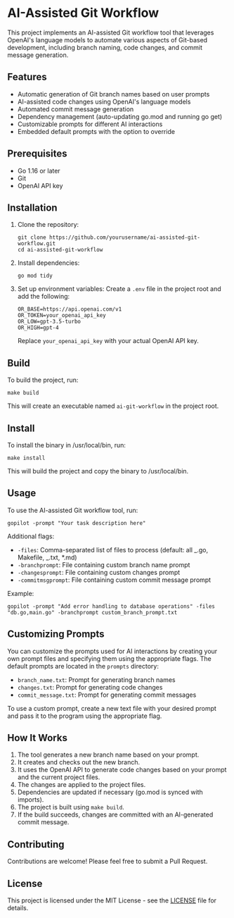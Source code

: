 # AI-Assisted Git Workflow

This project implements an AI-assisted Git workflow tool that leverages OpenAI's language models to automate various aspects of Git-based development, including branch naming, code changes, and commit message generation.

## Features

- Automatic generation of Git branch names based on user prompts
- AI-assisted code changes using OpenAI's language models
- Automated commit message generation
- Dependency management (auto-updating go.mod and running go get)
- Customizable prompts for different AI interactions
- Embedded default prompts with the option to override

## Prerequisites

- Go 1.16 or later
- Git
- OpenAI API key

## Installation

1. Clone the repository:

   ```
   git clone https://github.com/yourusername/ai-assisted-git-workflow.git
   cd ai-assisted-git-workflow
   ```

2. Install dependencies:

   ```
   go mod tidy
   ```

3. Set up environment variables:
   Create a `.env` file in the project root and add the following:
   ```
   OR_BASE=https://api.openai.com/v1
   OR_TOKEN=your_openai_api_key
   OR_LOW=gpt-3.5-turbo
   OR_HIGH=gpt-4
   ```
   Replace `your_openai_api_key` with your actual OpenAI API key.

## Build

To build the project, run:

```
make build
```

This will create an executable named `ai-git-workflow` in the project root.

## Install

To install the binary in /usr/local/bin, run:

```
make install
```

This will build the project and copy the binary to /usr/local/bin.

## Usage

To use the AI-assisted Git workflow tool, run:

```
gopilot -prompt "Your task description here"
```

Additional flags:

- `-files`: Comma-separated list of files to process (default: all _.go, Makefile, _.txt, \*.md)
- `-branchprompt`: File containing custom branch name prompt
- `-changesprompt`: File containing custom changes prompt
- `-commitmsgprompt`: File containing custom commit message prompt

Example:

```
gopilot -prompt "Add error handling to database operations" -files "db.go,main.go" -branchprompt custom_branch_prompt.txt
```

## Customizing Prompts

You can customize the prompts used for AI interactions by creating your own prompt files and specifying them using the appropriate flags. The default prompts are located in the `prompts` directory:

- `branch_name.txt`: Prompt for generating branch names
- `changes.txt`: Prompt for generating code changes
- `commit_message.txt`: Prompt for generating commit messages

To use a custom prompt, create a new text file with your desired prompt and pass it to the program using the appropriate flag.

## How It Works

1. The tool generates a new branch name based on your prompt.
2. It creates and checks out the new branch.
3. It uses the OpenAI API to generate code changes based on your prompt and the current project files.
4. The changes are applied to the project files.
5. Dependencies are updated if necessary (go.mod is synced with imports).
6. The project is built using `make build`.
7. If the build succeeds, changes are committed with an AI-generated commit message.

## Contributing

Contributions are welcome! Please feel free to submit a Pull Request.

## License

This project is licensed under the MIT License - see the [LICENSE](LICENSE) file for details.